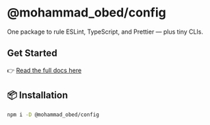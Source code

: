 # @mohammad_obed/config

One package to rule ESLint, TypeScript, and Prettier — plus tiny CLIs.

## Get Started

👉 [Read the full docs here](https://mo-docs-config.netlify.app)

## 📦 Installation

```bash
npm i -D @mohammad_obed/config
```

